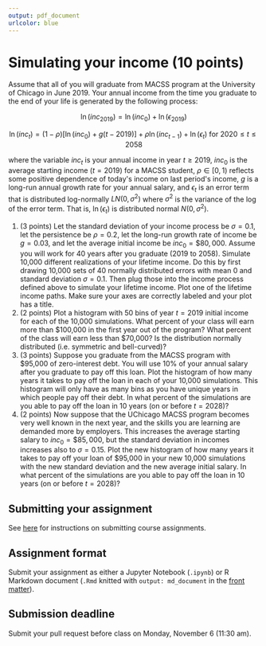 ```yaml
---
output: pdf_document
urlcolor: blue
---
```


# Simulating your income (10 points)

Assume that all of you will graduate from MACSS program at the University of Chicago in June 2019. Your annual income from the time you graduate to the end of your life is generated by the following process:

$$\ln ({inc}_{2019}) = \ln (inc_0) + \ln (\epsilon_{2019})$$

$$\ln (inc_t) = (1 - \rho) [\ln (inc_0) + g(t - 2019)] + \rho \ln(inc_{t-1}) + \ln(\epsilon_t) \text{ for } 2020 \leq t \leq 2058$$

where the variable $inc_t$ is your annual income in year $t \geq 2019$, $inc_0$ is the average starting income ($t = 2019$) for a MACSS student, $\rho \in [0, 1)$ reflects some positive dependence of today's income on last period's income, $g$ is a long-run annual growth rate for your annual salary, and $\epsilon_t$ is an error term that is distributed log-normally $LN(0,\sigma^2)$ where $\sigma^2$ is the variance of the log of the error term. That is, $\ln(\epsilon_t)$ is distributed normal $N(0, \sigma^2)$.

1. (3 points) Let the standard deviation of your income process be $\sigma = 0.1$, let the persistence be $\rho = 0.2$, let the long-run growth rate of income be $g = 0.03$, and let the average initial income be $inc_0 = \$80,000$. Assume you will work for 40 years after you graduate (2019 to 2058). Simulate 10,000 different realizations of your lifetime income. Do this by first drawing 10,000 sets of 40 normally distributed errors with mean $0$ and standard deviation $\sigma = 0.1$. Then plug those into the income process defined above to simulate your lifetime income. Plot one of the lifetime income paths. Make sure your axes are correctly labeled and your plot has a title.
1. (2 points) Plot a histogram with 50 bins of year $t = 2019$ initial income for each of the 10,000 simulations. What percent of your class will earn more than \$100,000 in the first year out of the program? What percent of the class will earn less than \$70,000? Is the distribution normally distributed (i.e. symmetric and bell-curved)?
1. (3 points) Suppose you graduate from the MACSS program with \$95,000 of zero-interest debt. You will use 10% of your annual salary after you graduate to pay off this loan. Plot the histogram of how many years it takes to pay off the loan in each of your 10,000 simulations. This histogram will only have as many bins as you have unique years in which people pay off their debt. In what percent of the simulations are you able to pay off the loan in 10 years (on or before $t = 2028$)?
1. (2 points) Now suppose that the UChicago MACSS program becomes very well known in the next year, and the skills you are learning are demanded more by employers. This increases the average starting salary to $inc_0 = \$85,000$, but the standard deviation in incomes increases also to $\sigma = 0.15$. Plot the new histogram of how many years it takes to pay off your loan of \$95,000 in your new 10,000 simulations with the new standard deviation and the new average initial salary. In what percent of the simulations are you able to pay off the loan in 10 years (on or before $t = 2028$)?

## Submitting your assignment

See [here](../students/) for instructions on submitting course assignments.

## Assignment format

Submit your assignment as either a Jupyter Notebook (`.ipynb`) or R Markdown document (`.Rmd` knitted with `output: md_document` in the [front matter](http://rmarkdown.rstudio.com/markdown_document_format.html)).

## Submission deadline

Submit your pull request before class on Monday, November 6 (11:30 am).

